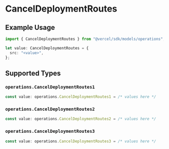 # CancelDeploymentRoutes

## Example Usage

```typescript
import { CancelDeploymentRoutes } from "@vercel/sdk/models/operations";

let value: CancelDeploymentRoutes = {
  src: "<value>",
};
```

## Supported Types

### `operations.CancelDeploymentRoutes1`

```typescript
const value: operations.CancelDeploymentRoutes1 = /* values here */
```

### `operations.CancelDeploymentRoutes2`

```typescript
const value: operations.CancelDeploymentRoutes2 = /* values here */
```

### `operations.CancelDeploymentRoutes3`

```typescript
const value: operations.CancelDeploymentRoutes3 = /* values here */
```

